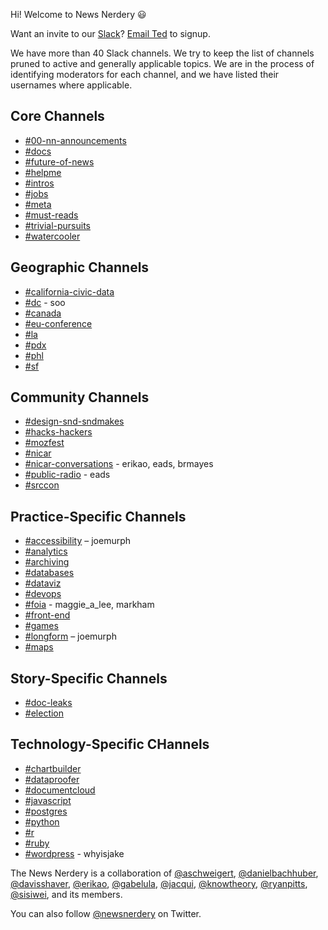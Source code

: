 Hi! Welcome to News Nerdery 😃

Want an invite to our [Slack](https://newsnerdery.slack.com)? [Email Ted](mailto:ted@knowtheory.net) to signup.

We have more than 40 Slack channels. We try to keep the list of channels pruned to active and generally applicable topics. We are in the process of identifying moderators for each channel, and we have listed their usernames where applicable.

## Core Channels
* [#00-nn-announcements](https://newsnerdery.slack.com/messages/00-nn-announcements/)
* [#docs](https://newsnerdery.slack.com/messages/docs/)
* [#future-of-news](https://newsnerdery.slack.com/messages/future-of-news/)
* [#helpme](https://newsnerdery.slack.com/messages/helpme/)
* [#intros](https://newsnerdery.slack.com/messages/intros/)
* [#jobs](https://newsnerdery.slack.com/messages/jobs/)
* [#meta](https://newsnerdery.slack.com/messages/meta/)
* [#must-reads](https://newsnerdery.slack.com/messages/must-reads/)
* [#trivial-pursuits](https://newsnerdery.slack.com/messages/trivial-pursuits/)
* [#watercooler](https://newsnerdery.slack.com/messages/watercooler/)

## Geographic Channels
* [#california-civic-data](https://newsnerdery.slack.com/messages/california-civic-data/)
* [#dc](https://newsnerdery.slack.com/messages/dc/) - soo
* [#canada](https://newsnerdery.slack.com/messages/canada/)
* [#eu-conference](https://newsnerdery.slack.com/messages/eu-conference/)
* [#la](https://newsnerdery.slack.com/messages/la/)
* [#pdx](https://newsnerdery.slack.com/messages/pdx/)
* [#phl](https://newsnerdery.slack.com/messages/phl/)
* [#sf](https://newsnerdery.slack.com/messages/sf/)

## Community Channels
* [#design-snd-sndmakes](https://newsnerdery.slack.com/messages/design-snd-sndmakes/)
* [#hacks-hackers](https://newsnerdery.slack.com/messages/hacks-hackers/)
* [#mozfest](https://newsnerdery.slack.com/messages/mozfest/)
* [#nicar](https://newsnerdery.slack.com/messages/nicar/)
* [#nicar-conversations](https://newsnerdery.slack.com/messages/nicar-conversations/) - erikao, eads, brmayes
* [#public-radio](https://newsnerdery.slack.com/messages/public-radio/) - eads
* [#srccon](https://newsnerdery.slack.com/messages/srccon/)

## Practice-Specific Channels
* [#accessibility](https://newsnerdery.slack.com/messages/accessibility/) – joemurph
* [#analytics](https://newsnerdery.slack.com/messages/analytics/)
* [#archiving](https://newsnerdery.slack.com/messages/archiving/)
* [#databases](https://newsnerdery.slack.com/messages/databases/)
* [#dataviz](https://newsnerdery.slack.com/messages/dataviz/)
* [#devops](https://newsnerdery.slack.com/messages/devops/)
* [#foia](https://newsnerdery.slack.com/messages/foia/) - maggie_a_lee, markham
* [#front-end](https://newsnerdery.slack.com/messages/front-end/)
* [#games](https://newsnerdery.slack.com/messages/games/)
* [#longform](https://newsnerdery.slack.com/messages/longform/) – joemurph
* [#maps](https://newsnerdery.slack.com/messages/maps/)

## Story-Specific Channels
* [#doc-leaks](https://newsnerdery.slack.com/messages/doc-leaks/)
* [#election](https://newsnerdery.slack.com/messages/election/)

## Technology-Specific CHannels
* [#chartbuilder](https://newsnerdery.slack.com/messages/chartbuilder/)
* [#dataproofer](https://newsnerdery.slack.com/messages/dataproofer/)
* [#documentcloud](https://newsnerdery.slack.com/messages/documentcloud/)
* [#javascript](https://newsnerdery.slack.com/messages/javascript/)
* [#postgres](https://newsnerdery.slack.com/messages/postgres/)
* [#python](https://newsnerdery.slack.com/messages/python/)
* [#r](https://newsnerdery.slack.com/messages/r/)
* [#ruby](https://newsnerdery.slack.com/messages/ruby/)
* [#wordpress](https://newsnerdery.slack.com/messages/wordpress/) - whyisjake

The News Nerdery is a collaboration of [@aschweigert](https://twitter.com/aschweigert), [@danielbachhuber](https://twitter.com/danielbachhuber), [@davisshaver](https://twitter.com/davisshaver), [@erikao](https://twitter.com/erikao), [@gabelula](https://twitter.com/gabelula), [@jacqui](https://twitter.com/jacqui), [@knowtheory](https://twitter.com/knowtheory), [@ryanpitts](https://twitter.com/ryanpitts), [@sisiwei](https://twitter.com/sisiwei), and its members.

You can also follow [@newsnerdery](https://twitter.com/newsnerdery) on Twitter.
